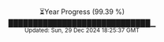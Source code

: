 <p align="center">
⏳Year Progress (99.39 %) <br>
█████████████████████████████▁ <br>
<sub>Updated: Sun, 29 Dec 2024 18:25:37 GMT</sub>
</p>

